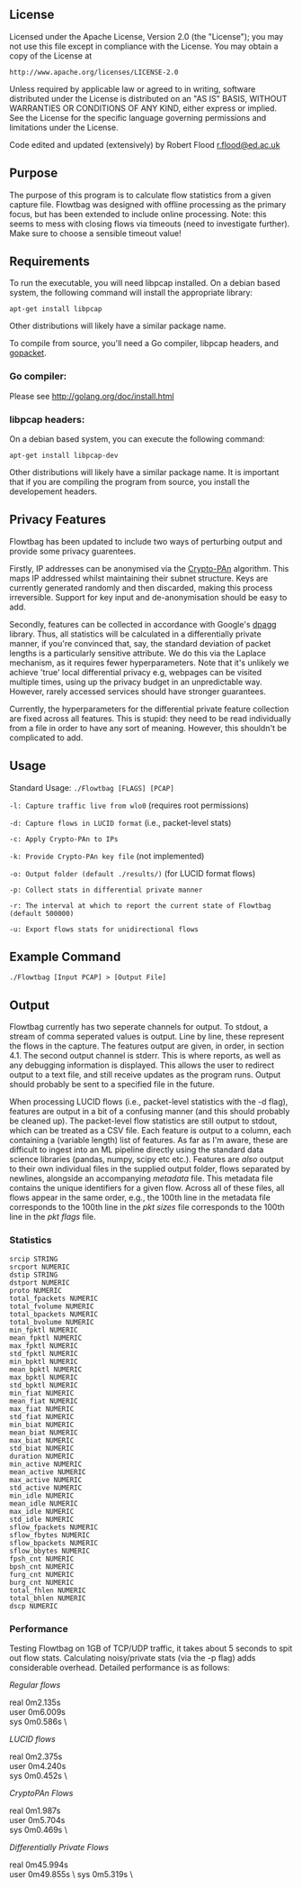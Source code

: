 ## License

Licensed under the Apache License, Version 2.0 (the "License");
you may not use this file except in compliance with the License.
You may obtain a copy of the License at

    http://www.apache.org/licenses/LICENSE-2.0

Unless required by applicable law or agreed to in writing, software
distributed under the License is distributed on an "AS IS" BASIS,
WITHOUT WARRANTIES OR CONDITIONS OF ANY KIND, either express or implied.
See the License for the specific language governing permissions and
limitations under the License.


Code edited and updated (extensively) by Robert Flood <r.flood@ed.ac.uk>

## Purpose

The purpose of this program is to calculate flow statistics from a given 
capture file. Flowtbag was designed with offline processing as the primary
focus, but has been extended to include online processing. Note: this seems
to mess with closing flows via timeouts (need to investigate further). Make sure to choose a sensible
timeout value!

## Requirements

To run the executable, you will need libpcap installed. On a debian based
system, the following command will install the appropriate library:

    apt-get install libpcap

Other distributions will likely have a similar package name.

To compile from source, you'll need a Go compiler, libpcap headers, and
[gopacket](https://pkg.go.dev/github.com/google/gopacket).

### Go compiler:

Please see http://golang.org/doc/install.html

### libpcap headers:

On a debian based system, you can execute the following command:

    apt-get install libpcap-dev

Other distributions will likely have a similar package name. It is
important that if you are compiling the program from source, you install
the developement headers.

## Privacy Features

Flowtbag has been updated to include two ways of perturbing output
and provide some privacy guarentees. 

Firstly, IP addresses can be anonymised via the 
[Crypto-PAn](https://en.wikipedia.org/wiki/Crypto-PAn) algorithm. 
This maps IP addressed whilst maintaining their subnet structure. 
Keys are currently generated randomly and then discarded, making this process irreversible.
Support for key input and de-anonymisation should be easy to add.

Secondly, features can be collected in accordance with
Google's [dpagg](https://pkg.go.dev/github.com/google/differential-privacy/go/dpagg?utm_source=godoc) library. Thus, all
statistics will be calculated in a differentially private manner, if
you're convinced that, say, the standard deviation of packet lengths
is a particularly sensitive attribute. We do this via the Laplace mechanism, as it requires fewer hyperparameters. Note that it's 
unlikely we achieve 'true' local differential privacy e.g, webpages can be visited multiple times, using up the privacy budget in an 
unpredictable way. However, rarely accessed services should have stronger guarantees.

Currently, the hyperparameters for the differential private feature
collection are fixed across all features. This is stupid: they 
need to be read individually from a file in order to have any sort
of meaning. However, this shouldn't be complicated to add.


## Usage

Standard Usage: `./Flowtbag [FLAGS] [PCAP]`

`-l: Capture traffic live from wlo0` (requires root permissions)

`-d: Capture flows in LUCID format` (i.e., packet-level stats)

`-c: Apply Crypto-PAn to IPs`

`-k: Provide Crypto-PAn key file` (not implemented)

`-o: Output folder (default ./results/)` (for LUCID format flows)

`-p: Collect stats in differential private manner`

`-r: The interval at which to report the current state of Flowtbag (default 500000)`

`-u: Export flows stats for unidirectional flows`

## Example Command

`./Flowtbag [Input PCAP] > [Output File]`

## Output

Flowtbag currently has two seperate channels for output. To stdout, a stream
of comma seperated values is output. Line by line, these represent the flows
in the capture. The features output are given, in order, in section 4.1. The
second output channel is stderr. This is where reports, as well as any
debugging information is displayed. This allows the user to redirect output
to a text file, and still receive updates as the program runs. Output should probably be sent to a specified file in the future.

When processing LUCID flows (i.e., packet-level statistics with the -d flag), features are output in a bit of a confusing manner (and this should probably be cleaned up). The packet-level flow statistics are still output to stdout, which can be treated as a CSV file. Each feature is output to a column, each containing a (variable length) list of features. As far as I'm aware, these are difficult to ingest into an ML pipeline directly using the standard data science libraries (pandas, numpy, scipy etc etc.). Features are *also* output to their own individual files in the supplied output folder, flows separated by newlines, alongside an accompanying *metadata* file. This metadata file contains the unique identifiers for a given flow. Across all of these files, all flows appear in the same order, e.g., the 100th line in the metadata file corresponds to the 100th line in the *pkt sizes* file corresponds to the 100th line in the *pkt flags* file.

### Statistics

    srcip STRING
    srcport NUMERIC
    dstip STRING
    dstport NUMERIC
    proto NUMERIC
    total_fpackets NUMERIC
    total_fvolume NUMERIC
    total_bpackets NUMERIC
    total_bvolume NUMERIC
    min_fpktl NUMERIC
    mean_fpktl NUMERIC
    max_fpktl NUMERIC
    std_fpktl NUMERIC
    min_bpktl NUMERIC
    mean_bpktl NUMERIC
    max_bpktl NUMERIC
    std_bpktl NUMERIC
    min_fiat NUMERIC
    mean_fiat NUMERIC
    max_fiat NUMERIC
    std_fiat NUMERIC
    min_biat NUMERIC
    mean_biat NUMERIC
    max_biat NUMERIC
    std_biat NUMERIC
    duration NUMERIC
    min_active NUMERIC
    mean_active NUMERIC
    max_active NUMERIC
    std_active NUMERIC
    min_idle NUMERIC
    mean_idle NUMERIC
    max_idle NUMERIC
    std_idle NUMERIC
    sflow_fpackets NUMERIC
    sflow_fbytes NUMERIC
    sflow_bpackets NUMERIC
    sflow_bbytes NUMERIC
    fpsh_cnt NUMERIC
    bpsh_cnt NUMERIC
    furg_cnt NUMERIC
    burg_cnt NUMERIC
    total_fhlen NUMERIC
    total_bhlen NUMERIC
    dscp NUMERIC

### Performance

Testing Flowtbag on 1GB of TCP/UDP traffic, it takes about 5 seconds to spit out flow stats. Calculating noisy/private stats (via the -p flag) adds considerable overhead. Detailed performance is as follows:

*Regular flows*

real	0m2.135s \
user	0m6.009s \
sys	0m0.586s \

*LUCID flows*

real	0m2.375s \
user	0m4.240s \
sys	0m0.452s \

*CryptoPAn Flows*

real	0m1.987s \
user	0m5.704s \
sys	0m0.469s \

*Differentially Private Flows*

real	0m45.994s \
user	0m49.855s \ 
sys	0m5.319s \

